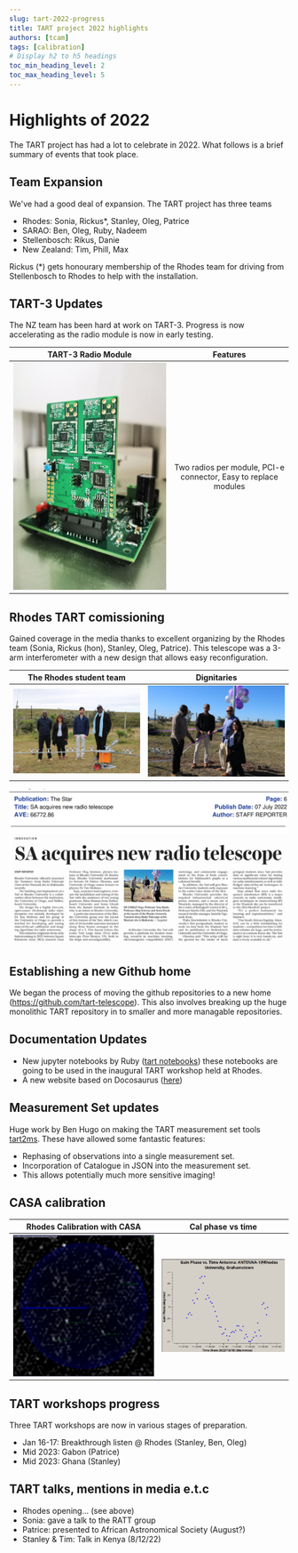 ```yaml
---
slug: tart-2022-progress
title: TART project 2022 highlights
authors: [tcam]
tags: [calibration]
# Display h2 to h5 headings
toc_min_heading_level: 2
toc_max_heading_level: 5
---
```


# Highlights of 2022

The TART project has had a lot to celebrate in 2022. What follows is a brief summary of events that took place.


## Team Expansion

We've had a good deal of expansion. The TART project has three teams

* Rhodes: Sonia, Rickus*, Stanley, Oleg, Patrice
* SARAO: Ben, Oleg, Ruby, Nadeem
* Stellenbosch: Rikus, Danie
* New Zealand: Tim, Phill, Max

Rickus (*) gets honourary membership of the Rhodes team for driving from Stellenbosch to Rhodes to help with the installation.

## TART-3 Updates

The NZ team has been hard at work on TART-3. Progress is now accelerating as the radio module is now in early testing.

TART-3 Radio Module             |  Features 
:-------------------------:|:-------------------------:
![TART-3 Radio Module](./tart3.jpg)  | Two radios per module, PCI-e connector, Easy to replace modules

## Rhodes TART comissioning

Gained coverage in the media thanks to excellent organizing by the Rhodes team (Sonia, Rickus (hon), Stanley, Oleg, Patrice). This telescope was a 3-arm interferometer with a new design that allows easy reconfiguration.

The Rhodes student team             |  Dignitaries
:-------------------------:|:-------------------------:
![](./opening_ceremony.jpg)  |  ![](./opening_ceremony2.jpg)
![Rhodes Opening Newspaper Clip](./TART_Rhodes_news.png)

## Establishing a new Github home

We began the process of moving the github repositories to a new home (https://github.com/tart-telescope). This also involves breaking up the huge monolithic TART repository in to smaller and more managable repositories.

## Documentation Updates

- New jupyter notebooks by Ruby ([tart notebooks](https://github.com/tart-telescope/notebooks)) these notebooks are going to be used in the inaugural TART workshop held at Rhodes.
- A new website based on Docosaurus  ([here](https://tart.elec.ac.nz/tart_website/))

## Measurement Set updates

Huge work by Ben Hugo on making the TART measurement set tools [tart2ms](https://github.com/tart-telescope/tart2ms). These have allowed some fantastic features:

* Rephasing of observations into a single measurement set.
* Incorporation of Catalogue in JSON into the measurement set.
* This allows potentially much more sensitive imaging!

## CASA calibration

Rhodes Calibration with CASA             |  Cal phase vs time
:-------------------------:|:-------------------------:
![](./rhodes_cal_results.png)  |  ![](./rhodes_gain_vs_t.jpg)

## TART workshops progress

Three TART workshops are now in various stages of preparation. 

* Jan 16-17: Breakthrough listen @ Rhodes (Stanley, Ben, Oleg)
* Mid 2023: Gabon (Patrice)
* Mid 2023: Ghana (Stanley)

## TART talks, mentions in media e.t.c

* Rhodes opening... (see above)
* Sonia: gave a talk to the RATT group
* Patrice: presented to African Astronomical Society (August?)
* Stanley & Tim: Talk in Kenya (8/12/22)
